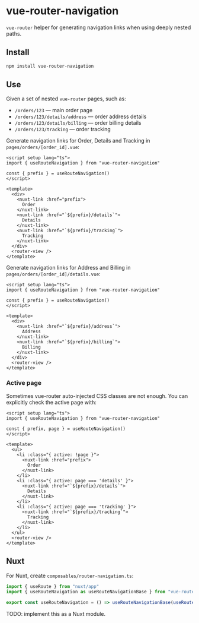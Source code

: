 # vue-router-navigation

`vue-router` helper for generating navigation links when using deeply nested paths.

## Install

```sh
npm install vue-router-navigation
```

## Use

Given a set of nested `vue-router` pages, such as:

- `/orders/123` — main order page
- `/orders/123/details/address` — order address details
- `/orders/123/details/billing` — order billing details
- `/orders/123/tracking` — order tracking

Generate navigation links for Order, Details and Tracking in `pages/orders/[order_id].vue`:

```vue
<script setup lang="ts">
import { useRouteNavigation } from "vue-router-navigation"

const { prefix } = useRouteNavigation()
</script>

<template>
  <div>
    <nuxt-link :href="prefix">
      Order
    </nuxt-link>
    <nuxt-link :href="`${prefix}/details`">
      Details
    </nuxt-link>
    <nuxt-link :href="`${prefix}/tracking`">
      Tracking
    </nuxt-link>
  </div>
  <router-view />
</template>
```

Generate navigation links for Address and Billing in `pages/orders/[order_id]/details.vue`:

```vue
<script setup lang="ts">
import { useRouteNavigation } from "vue-router-navigation"

const { prefix } = useRouteNavigation()
</script>

<template>
  <div>
    <nuxt-link :href="`${prefix}/address`">
      Address
    </nuxt-link>
    <nuxt-link :href="`${prefix}/billing`">
      Billing
    </nuxt-link>
  </div>
  <router-view />
</template>
```

### Active page

Sometimes vue-router auto-injected CSS classes are not enough. You can explicitly check the active page with:

```vue
<script setup lang="ts">
import { useRouteNavigation } from "vue-router-navigation"

const { prefix, page } = useRouteNavigation()
</script>

<template>
  <ul>
    <li :class="{ active: !page }">
      <nuxt-link :href="prefix">
        Order
      </nuxt-link>
    </li>
    <li :class="{ active: page === 'details' }">
      <nuxt-link :href="`${prefix}/details`">
        Details
      </nuxt-link>
    </li>
    <li :class="{ active: page === 'tracking' }">
      <nuxt-link :href="`${prefix}/tracking`">
        Tracking
      </nuxt-link>
    </li>
  </ul>
  <router-view />
</template>
```

## Nuxt

For Nuxt, create `composables/router-navigation.ts`:

```ts
import { useRoute } from "nuxt/app"
import { useRouteNavigation as useRouteNavigationBase } from "vue-router-navigation"

export const useRouteNavigation = () => useRouteNavigationBase(useRoute())
```

TODO: implement this as a Nuxt module.

